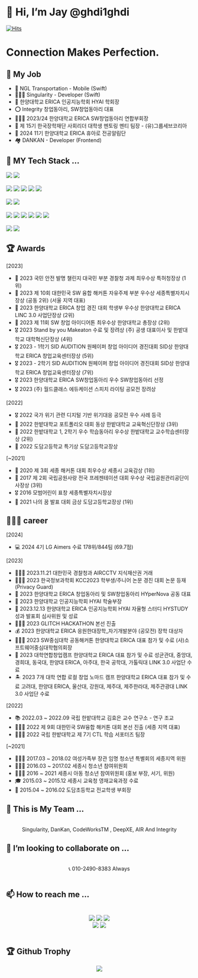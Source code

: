 # 👋 Hi, I’m Jay @ghdi1ghdi
  [![Hits](https://hits.seeyoufarm.com/api/count/incr/badge.svg?url=https%3A%2F%2Fgithub.com%2Fghdi1ghdi%2Fhit-counter&count_bg=%2379C83D&title_bg=%23555555&icon=&icon_color=%23E7E7E7&title=hits&edge_flat=false)](https://hits.seeyoufarm.com)

# Connection Makes Perfection.

## 💼 My Job
- 🚛 NGL Transportation - Mobile (Swift)
- 🧑🏻‍💻 Singularity - Developer (Swift)
- 🤖 한양대학교 ERICA 인공지능학회 HYAI 학회장
- ⭕️ Integrity 창업동아리, SW창업동아리 대표
- 🧑🏻‍💻 2023/24 한양대학교 ERICA SW창업동아리 연합부회장
- 🍳 제 15기 한국장학재단 사회리더 대학생 멘토링 멘티 팀장 - (유)그룹세브코리아
- 📣 2024 11기 한양대학교 ERICA 휴아로 전공알림단
- 🏘️ DANKAN - Developer (Frontend)

## 👀 MY Tech Stack ... 
<div>
<img src="https://img.shields.io/badge/Python-3776AB?style=flat&logo=Python&logoColor=white">
<img src="https://img.shields.io/badge/C-00599C?style=flat&logo=C&logoColor=white">
</div>
<br>
<div>
<img src="https://img.shields.io/badge/PyTorch-EE4C2C?style=flat&logo=PyTorch&logoColor=white">
<img src="https://img.shields.io/badge/TensorFlow-FF6F00?style=flat&logo=TensorFlow&logoColor=white">
<img src="https://img.shields.io/badge/OpenCV-5C3EE8?style=flat&logo=OpenCV&logoColor=white">
<img src="https://img.shields.io/badge/OpenAI-412991?style=flat&logo=OpenAI&logoColor=white">
<img src="https://img.shields.io/badge/Google Colab-F9AB00?style=flat&logo=Google Colab&logoColor=white">

<div>
<br>
<img src="https://img.shields.io/badge/Apple-000000?style=flat&logo=Apple&logoColor=white">
<img src="https://img.shields.io/badge/Swift-F05138?style=flat&logo=Swift&logoColor=white">
</div>
<br>
<div>
<img src="https://img.shields.io/badge/TypeScript-3178c6?style=flat&logo=TypeScript&logoColor=white"> 
<img src="https://img.shields.io/badge/JavaScript-F7DF1E?style=flat&logo=JavaScript&logoColor=white"> 
<img src="https://img.shields.io/badge/HTML5-E34F26?style=flat&logo=HTML5&logoColor=white">
<img src="https://img.shields.io/badge/CSS3-1572B6?style=flat&logo=CSS3&logoColor=white"> 
<img src="https://img.shields.io/badge/Node.js-339933?style=flat&logo=Node.js&logoColor=white">
<img src="https://img.shields.io/badge/Next.js-000000?style=flat&logo=Next.js&logoColor=white">
</div>
<br>
<div>
<img src="https://img.shields.io/badge/Blockchain-121D33?style=flat&logo=Blockchain.com&logoColor=white">
<img src="https://img.shields.io/badge/Solidity-363636?style=flat&logo=solidity&logoColor=white">
</div>

## 🏆 Awards

[2023]
- 🥇 2023 국민 안전 발명 챌린지 대국민 부분 경찰청 과제 최우수상 특허청장상 (1위)
- 🥈 2023 제 10회 대한민국 SW 융합 해커톤 자유주제 부분 우수상 세종특별자치시장상 (공동 2위) (서울 지역 대표)
- 🥈 2023 한양대학교 ERICA 창업 경진 대회 학생부 우수상 한양대학교 ERICA LINC 3.0 사업단장상 (2위)
- 🥈 2023 제 11회 SW 창업 아이디어톤 최우수상 한양대학교 총장상 (2위)
- 🎖 2023 Stand by you Makeaton 수료 및 장려상 (주) 공생 대표이사 및 한밭대학교 대학혁신단장상 (4위)
- 🎖️ 2023 - 1학기 SID AUDITION 원페이퍼 창업 아이디어 경진대회 SID상 한양대학교 ERICA 창업교육센터장상 (5위)
- 🎖️ 2023 - 2학기 SID AUDITION 원페이퍼 창업 아이디어 경진대회 SID상 한양대학교 ERICA 창업교육센터장상 (7위)
- 🎖️ 2023 한양대학교 ERICA SW창업동아리 우수 SW창업동아리 선정
- 🎖️ 2023 (주) 월드클래스 에듀케이션 스피치 라이팅 공모전 장려상

[2022]
- 🎖️ 2022 국가 위기 관련 디지털 기반 위기대응 공모전 우수 사례 등극
- 🥉 2022 한밭대학교 포트폴리오 대회 동상 한밭대학교 교육혁신단장상 (3위)
- 🥈 2022 한밭대학교 1, 2학기 우수 학습동아리 우수상 한밭대학교 교수학습센터장상 (2위)
- 🥇 2022 도담고등학교 특기상 도담고등학교장상

[~2021]
- 🥇 2020 제 3회 세종 해커톤 대회 최우수상 세종시 교육감상 (1위)
- 🥉 2017 제 2회 국립공원사랑 전국 프레젠테이션 대회 우수상 국립공원관리공단이사장상 (3위)
- 🎖 2016 모범어린이 표창 세종특별자치시장상
- 🥇 2021 나의 꿈 발표 대회 금상 도담고등학교장상 (1위)



## 🧑🏻‍💻 career

[2024]
- 💻 2024 4기 LG Aimers 수료 178위/844팀 (69.7점)

[2023]
- 👮🏻‍♀ 2023.11.21 대한민국 경찰청과 AIRCCTV 지식재산권 거래
- 🧑🏻‍💻 2023 한국정보과학회 KCC2023 학부생/주니어 논문 경진 대회 논문 등재 (Privacy Guard)
- 🏢 2023 한양대학교 ERICA 창업동아리 및 SW창업동아리 HYperNova 공동 대표
- 🤖 2023 한양대학교 인공지능학회 HYAI 학술부장
- 🤖 2023.12.13 한양대학교 ERICA 인공지능학회 HYAI 자율형 스터디 HYSTUDY 성과 발표회 심사위원 및 성료
- 🧑🏻‍💻 2023 GLITCH HACKATHON 본선 진출
- 💰 2023 한양대학교 ERICA 응원한대장학_자기개발분야 (공모전) 장학 대상자
- 🧑🏻‍💻 2023 SW중심대학 공동해커톤 한양대학교 ERICA 대표 참가 및 수료 (사)소프트웨어중심대학협의회장
- 🏢 2023 대학연합창업캠프 한양대학교 ERICA 대표 참가 및 수료 성균관대, 중앙대, 경희대, 동국대, 한양대 ERICA, 아주대, 한국 공학대, 가톨릭대 LINK 3.0 사업단 수료
- 🏝️ 2023 7개 대학 연합 로컬 창업 노마드 캠프 한양대학교 ERICA 대표 참가 및 수료 고려대, 한양대 ERICA, 울산대, 강원대, 제주대, 제주한라대, 제주관광대 LINK 3.0 사업단 수료


[2022]
- 📚 2022.03 ~ 2022.09 국립 한밭대학교 김효은 교수 연구소 - 연구 조교
- 🧑🏻‍💻 2022 제 9회 대한민국 SW융합 해커톤 대회 본선 진출 (세종 지역 대표)
- 🙋🏻‍♂️ 2022 국립 한밭대학교 제 7기 CTL 학습 서포터즈 팀장

[~2021]
- 🙋🏻‍♂️ 2017.03 ~ 2018.02 여성가족부 장관 임명 청소년 특별회의 세종지역 위원
- 🙋🏻‍♂️ 2016.03 ~ 2017.02 세종시 청소년 참여위원회
- 🙋🏻‍♂️ 2016 ~ 2021 세종시 아동 청소년 참여위원회 (홍보 부장, 서기, 위원)
- 🎓 2015.03 ~ 2015.12 세종시 교육청 영재교육과정 수료
- 🏫 2015.04 ~ 2016.02 도담초등학교 전교학생 부회장


## 🏢 This is My Team ... 
<div align= "center">
<br>
Singularity, DanKan, CodeWorksTM , DeepXE, AIR And Integrity
</br>
</div>

## 💞️ I’m looking to collaborate on ...
<div align= "center">
 <br> 📞 010-2490-8383 Always
</div>
<br>

## 📫 How to reach me ... 
<br> 
<div align= "center">
  <a href="https://instagram.com/22_jung_ho?igshid=NGExMmI2YTkyZg==" target="_blank"><img src="https://img.shields.io/badge/INSTAGRAM-E4405F?style=flat&logo=Instagram&logoColor=white"></a>
  <a href="https://mail.google.com/mail/?view=cm&amp;fs=1&amp;to=jeongho.l@ngltrans.net" target="_blank"><img src="https://img.shields.io/badge/jeongho.l@ngltrans.net-EA4335?style=flat&logo=Gmail&logoColor=white"></a>
  <a href="https://mail.google.com/mail/?view=cm&amp;fs=1&amp;to=jeongho.lee@hypernote.co.kr" target="_blank"><img src="https://img.shields.io/badge/jeongho.lee@hypernote.co.kr-EA4335?style=flat&logo=Gmail&logoColor=white"></a>
  <br>
  <a href="https://mail.google.com/mail/?view=cm&amp;fs=1&amp;to=jay@integrity.ne.kr" target="_blank"><img src="https://img.shields.io/badge/jay@integrity.ne.kr-EA4335?style=flat&logo=Gmail&logoColor=white"></a>
  <a href="https://mail.google.com/mail/?view=cm&amp;fs=1&amp;to=ghdi1ghdi@hanyang.ac.kr" target="_blank"><img src="https://img.shields.io/badge/ghdi1ghdi@hanyang.ac.kr-EA4335?style=flat&logo=Gmail&logoColor=white"></a>
</div>
<br>

## 🏆 Github Trophy
  <p align="center">
<a href="s">
  <img src ="https://github-profile-trophy.vercel.app/?username=ghdi1ghdi&theme=flat&column=3">
</a>
  </p>
<!---
ghdi1ghdi/ghdi1ghdi is a ✨ special ✨ repository because its `README.md` (this file) appears on your GitHub profile.
You can click the Preview link to take a look at your changes.
--->

